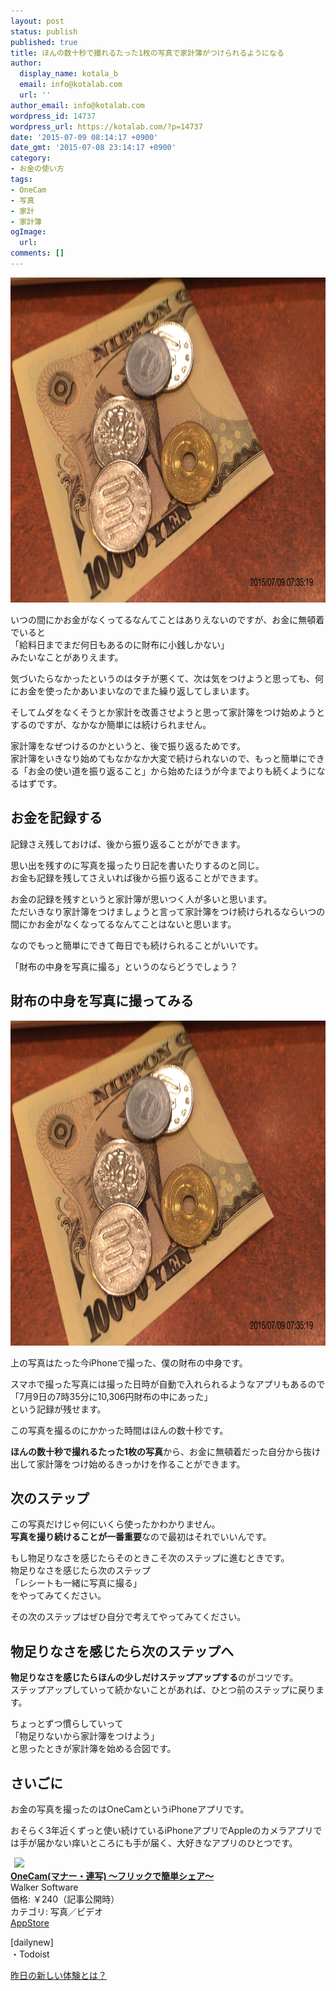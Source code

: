 ```yaml
---
layout: post
status: publish
published: true
title: ほんの数十秒で撮れるたった1枚の写真で家計簿がつけられるようになる
author:
  display_name: kotala_b
  email: info@kotalab.com
  url: ''
author_email: info@kotalab.com
wordpress_id: 14737
wordpress_url: https://kotalab.com/?p=14737
date: '2015-07-09 08:14:17 +0900'
date_gmt: '2015-07-08 23:14:17 +0900'
category:
- お金の使い方
tags:
- OneCam
- 写真
- 家計
- 家計簿
ogImage:
  url:
comments: []
---
```

<p><img src="/wp-content/uploads/2015/07/the-photo-become-household-account-book-is-attached_20150709.jpg" alt="The photo become household account book is attached 20150709" width="780" height ="520" class="aligncenter size-large" /></p>
<p>いつの間にかお金がなくってるなんてことはありえないのですが、お金に無頓着でいると<br />
「給料日までまだ何日もあるのに財布に小銭しかない」<br />
みたいなことがありえます。</p>
<p>気づいたらなかったというのはタチが悪くて、次は気をつけようと思っても、何にお金を使ったかあいまいなのでまた繰り返してしまいます。</p>
<p>そしてムダをなくそうとか家計を改善させようと思って家計簿をつけ始めようとするのですが、なかなか簡単には続けられません。</p>
<p>家計簿をなぜつけるのかというと、後で振り返るためです。<br />
家計簿をいきなり始めてもなかなか大変で続けられないので、もっと簡単にできる「お金の使い道を振り返ること」から始めたほうが今までよりも続くようになるはずです。</p>
<!--more-->
<h2>お金を記録する</h2>
<p>記録さえ残しておけば、後から振り返ることがができます。</p>
<p>思い出を残すのに写真を撮ったり日記を書いたりするのと同じ。<br />
お金も記録を残してさえいれば後から振り返ることができます。</p>
<p>お金の記録を残すというと家計簿が思いつく人が多いと思います。<br />
ただいきなり家計簿をつけましょうと言って家計簿をつけ続けられるならいつの間にかお金がなくなってるなんてことはないと思います。</p>
<p>なのでもっと簡単にできて毎日でも続けられることがいいです。</p>
<p>「財布の中身を写真に撮る」というのならどうでしょう？</p>
<h2>財布の中身を写真に撮ってみる</h2>
<p><img src="/wp-content/uploads/2015/07/the-photo-become-household-account-book-is-attached_20150709.jpg" alt="The photo become household account book is attached 20150709" width="780" height ="520" class="aligncenter size-large" /></p>
<p>上の写真はたった今iPhoneで撮った、僕の財布の中身です。</p>
<p>スマホで撮った写真には撮った日時が自動で入れられるようなアプリもあるので<br />
「7月9日の7時35分に10,306円財布の中にあった」<br />
という記録が残せます。</p>
<p>この写真を撮るのにかかった時間はほんの数十秒です。</p>
<p><strong>ほんの数十秒で撮れるたった1枚の写真</strong>から、お金に無頓着だった自分から抜け出して家計簿をつけ始めるきっかけを作ることができます。</p>
<h2>次のステップ</h2>
<p>この写真だけじゃ何にいくら使ったかわかりません。<br />
<strong>写真を撮り続けることが一番重要</strong>なので最初はそれでいいんです。</p>
<p>もし物足りなさを感じたらそのときこそ次のステップに進むときです。<br />
物足りなさを感じたら次のステップ<br />
「レシートも一緒に写真に撮る」<br />
をやってみてください。</p>
<p>その次のステップはぜひ自分で考えてやってみてください。</p>
<h2>物足りなさを感じたら次のステップへ</h2>
<p><strong>物足りなさを感じたらほんの少しだけステップアップする</strong>のがコツです。<br />
ステップアップしていって続かないことがあれば、ひとつ前のステップに戻ります。</p>
<p>ちょっとずつ慣らしていって<br />
「物足りないから家計簿をつけよう」<br />
と思ったときが家計簿を始める合図です。</p>
<h2>さいごに</h2>
<p>お金の写真を撮ったのはOneCamというiPhoneアプリです。</p>
<p>おそらく3年近くずっと使い続けているiPhoneアプリでAppleのカメラアプリでは手が届かない痒いところにも手が届く、大好きなアプリのひとつです。</p>
<div class="applink">
<div class="applinkimg"><a href="https://itunes.apple.com/jp/app/onecam-mana-lian-xie-furikkude/id422845617?mt=8&uo=4&at=10l4yU" rel="nofollow" target="_blank"><img hspace="6" src="http://is3.mzstatic.com/image/pf/us/r30/Purple3/v4/c2/39/a0/c239a09b-69ad-a36a-c90d-efb32f92b3bc/mzl.yomyaokm.png" width="80" /></a></div>
<div class="applinktext">
<div class="applinktitle"><strong><a href="https://itunes.apple.com/jp/app/onecam-mana-lian-xie-furikkude/id422845617?mt=8&uo=4&at=10l4yU" rel="nofollow" target="_blank">OneCam(マナー・連写) 〜フリックで簡単シェア〜</a></strong></div>
<div class="applinkinfo">Walker Software</div>
<div class="applinkinfo">価格: ￥240（記事公開時）</div>
<div class="applinkinfo">カテゴリ: 写真／ビデオ</div>
</div>
<div class="clear"></div>
<div class="appstorelink"><a href="https://itunes.apple.com/jp/app/onecam-mana-lian-xie-furikkude/id422845617?mt=8&uo=4&at=10l4yU" rel="nofollow" target="_blank">AppStore</a></div>
</div>
<p>[dailynew]<br />
・Todoist</p>
<p><a href="/lets-start-1day1new" title="昨日の新しい体験とは？">昨日の新しい体験とは？</a></p>
<div class="clear"></div>
